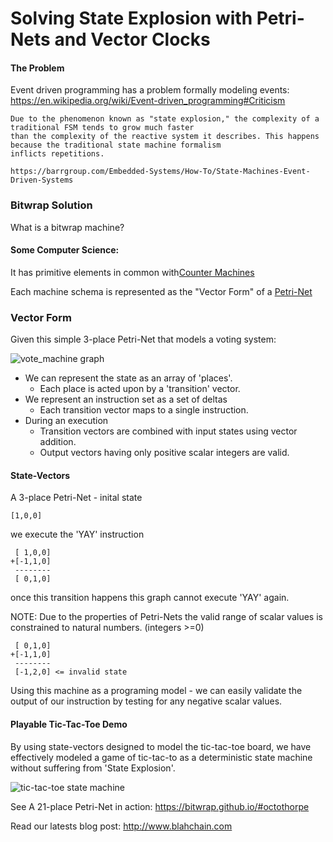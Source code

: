# Solving State Explosion with Petri-Nets and Vector Clocks

#### The Problem

Event driven programming has a problem formally modeling events:
https://en.wikipedia.org/wiki/Event-driven_programming#Criticism

```
Due to the phenomenon known as "state explosion," the complexity of a traditional FSM tends to grow much faster
than the complexity of the reactive system it describes. This happens because the traditional state machine formalism
inflicts repetitions.

https://barrgroup.com/Embedded-Systems/How-To/State-Machines-Event-Driven-Systems
```

### Bitwrap Solution

What is a bitwrap machine?

#### Some Computer Science:

It has primitive elements in common with[Counter Machines](https://en.wikipedia.org/wiki/Counter_machine)

Each machine schema is represented as the "Vector Form" of a [Petri-Net](https://en.wikipedia.org/wiki/Petri_net)

### Vector Form

Given this simple 3-place Petri-Net that models a voting system:

![vote_machine graph](https://bitwrap.github.io/image/vote_machine.png)

* We can represent the state as an array of 'places'.
  * Each place is acted upon by a 'transition' vector.
* We represent an instruction set as a set of deltas
  * Each transition vector maps to a single instruction.
* During an execution
  * Transition vectors are combined with input states using vector addition.
  * Output vectors having only positive scalar integers are valid.

#### State-Vectors

A 3-place Petri-Net - inital state

```
[1,0,0]
```

we execute the 'YAY' instruction
```
 [ 1,0,0]
+[-1,1,0]
 --------
 [ 0,1,0]
```

once this transition happens this graph cannot execute 'YAY' again.


NOTE: Due to the properties of Petri-Nets
the valid range of scalar values is constrained to natural numbers. (integers >=0)

```
 [ 0,1,0]
+[-1,1,0]
 --------
 [-1,2,0] <= invalid state
```

Using this machine as a programing model -
we can easily validate the output of our instruction by testing for any negative scalar values.

#### Playable Tic-Tac-Toe Demo

By using state-vectors designed to model the tic-tac-toe board, we have effectively modeled
a game of tic-tac-to as a deterministic state machine without suffering from 'State Explosion'.

![tic-tac-toe state machine](https://bitwrap.github.io/image/octothorpe.png)

See A 21-place Petri-Net in action: https://bitwrap.github.io/#octothorpe

Read our latests blog post: http://www.blahchain.com
